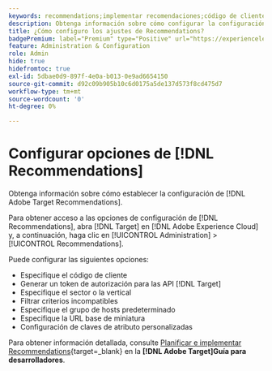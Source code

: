 ```yaml
---
keywords: recommendations;implementar recomendaciones;código de cliente;token de autenticación;sector vertical;modo incompatible de filtro;grupo de hosts predeterminado;base de miniaturas;generar token de autenticación;token de autenticación;
description: Obtenga información sobre cómo configurar la configuración de  [!DNL Adobe Target Recommendations].
title: ¿Cómo configuro los ajustes de Recommendations?
badgePremium: label="Premium" type="Positive" url="https://experienceleague.adobe.com/docs/target/using/introduction/intro.html?lang=en#premium newtab=true" tooltip="Consulte qué se incluye en Target Premium."
feature: Administration & Configuration
role: Admin
hide: true
hidefromtoc: true
exl-id: 5dbae0d9-897f-4e0a-b013-0e9ad6654150
source-git-commit: d92c09b905b10c6d0175a5de137d573f8cd475d7
workflow-type: tm+mt
source-wordcount: '0'
ht-degree: 0%

---
```


# Configurar opciones de [!DNL Recommendations]

Obtenga información sobre cómo establecer la configuración de [!DNL Adobe Target Recommendations].

Para obtener acceso a las opciones de configuración de [!DNL Recommendations], abra [!DNL Target] en [!DNL Adobe Experience Cloud] y, a continuación, haga clic en [!UICONTROL Administration] > [!UICONTROL Recommendations].

Puede configurar las siguientes opciones:

* Especifique el código de cliente
* Generar un token de autorización para las API [!DNL Target]
* Especifique el sector o la vertical
* Filtrar criterios incompatibles
* Especifique el grupo de hosts predeterminado
* Especifique la URL base de miniatura
* Configuración de claves de atributo personalizadas

Para obtener información detallada, consulte [Planificar e implementar Recommendations](https://experienceleague.adobe.com/en/docs/target-dev/developer/recommendations){target=_blank} en la **[!DNL Adobe Target]Guía para desarrolladores**.
